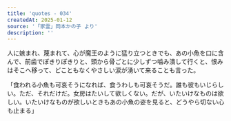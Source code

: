 ```yaml
---
title: 'quotes - 034'
createdAt: 2025-01-12
source: '「家霊」岡本かの子 より'
description: ''
---
```

人に嫉まれ、蔑まれて、心が魔王のように猛り立つときでも、あの小魚を口に含んで、前歯でぽきりぽきりと、頭から骨ごとに少しずつ噛み潰して行くと、恨みはそこへ移って、どこともなくやさしい涙が湧いて来ることも言った。

「食われる小魚も可哀そうになれば、食うわしも可哀そうだ。誰も彼もいじらしい。ただ、それだけだ。女房はたいして欲しくない。だが、いたいけなものは欲しい。いたいけなものが欲しいときもあの小魚の姿を見ると、どうやら切ない心も止まる」